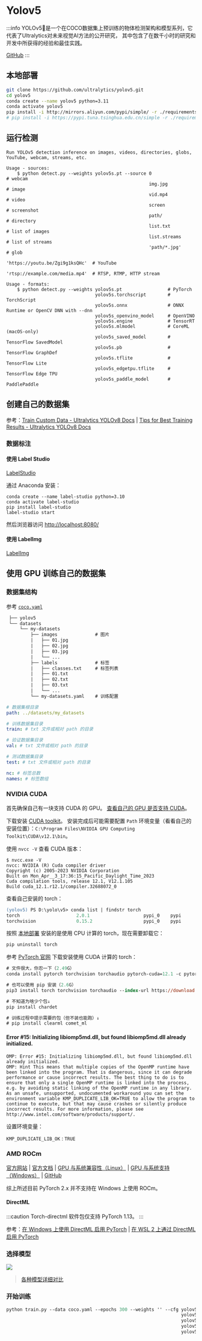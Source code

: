 # Yolov5

:::info
YOLOv5🚀是一个在COCO数据集上预训练的物体检测架构和模型系列，它代表了Ultralytics对未来视觉AI方法的公开研究，
其中包含了在数千小时的研究和开发中所获得的经验和最佳实践。

[GitHub](https://github.com/ultralytics/yolov5/blob/master/README.zh-CN.md)
:::

## 本地部署

```sh
git clone https://github.com/ultralytics/yolov5.git
cd yolov5
conda create --name yolov5 python=3.11
conda activate yolov5
pip install -i http://mirrors.aliyun.com/pypi/simple/ -r ./requirements.txt --trusted-host mirrors.aliyun.com
# pip install -i https://pypi.tuna.tsinghua.edu.cn/simple -r ./requirements.txt
```

## 运行检测

```text
Run YOLOv5 detection inference on images, videos, directories, globs, YouTube, webcam, streams, etc.

Usage - sources:
    $ python detect.py --weights yolov5s.pt --source 0                               # webcam
                                                     img.jpg                         # image
                                                     vid.mp4                         # video
                                                     screen                          # screenshot
                                                     path/                           # directory
                                                     list.txt                        # list of images
                                                     list.streams                    # list of streams
                                                     'path/*.jpg'                    # glob
                                                     'https://youtu.be/Zgi9g1ksQHc'  # YouTube
                                                     'rtsp://example.com/media.mp4'  # RTSP, RTMP, HTTP stream

Usage - formats:
    $ python detect.py --weights yolov5s.pt                 # PyTorch
                                 yolov5s.torchscript        # TorchScript
                                 yolov5s.onnx               # ONNX Runtime or OpenCV DNN with --dnn
                                 yolov5s_openvino_model     # OpenVINO
                                 yolov5s.engine             # TensorRT
                                 yolov5s.mlmodel            # CoreML (macOS-only)
                                 yolov5s_saved_model        # TensorFlow SavedModel
                                 yolov5s.pb                 # TensorFlow GraphDef
                                 yolov5s.tflite             # TensorFlow Lite
                                 yolov5s_edgetpu.tflite     # TensorFlow Edge TPU
                                 yolov5s_paddle_model       # PaddlePaddle

```

## 创建自己的数据集

参考：[Train Custom Data - Ultralytics YOLOv8 Docs](https://docs.ultralytics.com/yolov5/tutorials/train_custom_data)
| [Tips for Best Training Results - Ultralytics YOLOv8 Docs](https://docs.ultralytics.com/yolov5/tutorials/tips_for_best_training_results/)

### 数据标注

#### 使用 Label Studio

[LabelStudio](https://labelstud.io/)

通过 Anaconda 安装：

```shell
conda create --name label-studio python=3.10
conda activate label-studio
pip install label-studio
label-studio start
```

然后浏览器访问 <http://localhost:8080/>

#### 使用 LabelImg

[LabelImg](https://github.com/HumanSignal/labelImg)

## 使用 GPU 训练自己的数据集

### 数据集结构

参考 [`coco.yaml`](https://github.com/ultralytics/yolov5/blob/master/data/coco.yaml)

```txt title="目录结构"
 ├── yolov5
 └── datasets
     └── my-datasets
         ├── images              # 图片
         |   ├── 01.jpg
         |   ├── 02.jpg
         |   ├── 03.jpg
         |   └── ...
         ├── labels              # 标签
         |   ├── classes.txt     # 标签列表
         |   ├── 01.txt
         |   ├── 02.txt
         |   ├── 03.txt
         |   └── ...
         └── my-datasets.yaml    # 训练配置
```

```yaml title="my-datasets.yaml"
# 数据集根目录
path: ../datasets/my_datasets

# 训练数据集目录
train: # txt 文件或相对 path 的目录

# 验证数据集目录
val: # txt 文件或相对 path 的目录

# 测试数据集目录
test: # txt 文件或相对 path 的目录

nc: # 标签总数
names: # 标签数组
```

### NVIDIA CUDA

首先确保自己有一块支持 CUDA 的 GPU。
[查看自己的 GPU 是否支持 CUDA](https://developer.nvidia.com/cuda-gpus)。

下载安装 [CUDA toolkit](https://developer.nvidia.com/cuda-downloads)。
安装完成后可能需要配置 `Path` 环境变量（看看自己的安装位置）：`C:\Program Files\NVIDIA GPU Computing Toolkit\CUDA\v12.1\bin`。

使用 `nvcc -V` 查看 CUDA 版本：

```text {1}
$ nvcc.exe -V
nvcc: NVIDIA (R) Cuda compiler driver
Copyright (c) 2005-2023 NVIDIA Corporation
Built on Mon_Apr__3_17:36:15_Pacific_Daylight_Time_2023
Cuda compilation tools, release 12.1, V12.1.105
Build cuda_12.1.r12.1/compiler.32688072_0
```

查看自己安装的 torch：

```ps {1}
(yolov5) PS D:\yolo\v5> conda list | findstr torch
torch                     2.0.1                    pypi_0    pypi
torchvision               0.15.2                   pypi_0    pypi
```

按照 [本地部署](#本地部署) 安装的是使用 CPU 计算的 torch，现在需要卸载它：

```sh
pip uninstall torch
```

参考 [PyTorch 官网](https://pytorch.org/get-started/locally/) 下载安装使用 CUDA 计算的 torch：

```ps
# 文件很大，你忍一下（2.49G）
conda install pytorch torchvision torchaudio pytorch-cuda=12.1 -c pytorch -c nvidia

# 也可以使用 pip 安装（2.6G）
pip3 install torch torchvision torchaudio --index-url https://download.pytorch.org/whl/cu121

# 不知道为啥少个包↓
pip install chardet

# 训练过程中提示需要的包（但不装也能跑）↓
# pip install clearml comet_ml
```

#### Error #15: Initializing libiomp5md.dll, but found libiomp5md.dll already initialized.

```text
OMP: Error #15: Initializing libiomp5md.dll, but found libiomp5md.dll already initialized.
OMP: Hint This means that multiple copies of the OpenMP runtime have been linked into the program. That is dangerous, since it can degrade performance or cause incorrect results. The best thing to do is to ensure that only a single OpenMP runtime is linked into the process, e.g. by avoiding static linking of the OpenMP runtime in any library. As an unsafe, unsupported, undocumented workaround you can set the environment variable KMP_DUPLICATE_LIB_OK=TRUE to allow the program to continue to execute, but that may cause crashes or silently produce incorrect results. For more information, please see http://www.intel.com/software/products/support/.
```

设置环境变量：

`KMP_DUPLICATE_LIB_OK` : `TRUE`

### AMD ROCm

[官方网站](https://www.amd.com/zh-hans/graphics/servers-solutions-rocm-ml)
| [官方文档](https://rocm.docs.amd.com/en/latest/)
| [GPU 与系统兼容性（Linux）](https://rocm.docs.amd.com/en/latest/release/gpu_os_support.html)
| [GPU 与系统支持（Windows）](https://rocm.docs.amd.com/en/latest/release/windows_support.html)
| [GitHub](https://github.com/RadeonOpenCompute/ROCm)

综上所述目前 PyTorch 2.x 并不支持在 Windows 上使用 ROCm。

#### DirectML

:::caution
Torch-directml 软件包仅支持 PyTorch 1.13。
:::

参考：[在 Windows 上使用 DirectML 启用 PyTorch](https://learn.microsoft.com/en-us/windows/ai/directml/gpu-pytorch-windows)
| [在 WSL 2 上通过 DirectML 启用 PyTorch](https://learn.microsoft.com/zh-cn/windows/ai/directml/gpu-pytorch-wsl)

### 选择模型

![](https://github.com/ultralytics/yolov5/releases/download/v1.0/model_comparison.png)

> [各种模型详细对比](https://github.com/ultralytics/yolov5#pretrained-checkpoints)

### 开始训练

```ps
python train.py --data coco.yaml --epochs 300 --weights '' --cfg yolov5n.yaml  --batch-size 128
                                                                 yolov5s                    64
                                                                 yolov5m                    40
                                                                 yolov5l                    24
                                                                 yolov5x                    16
```
